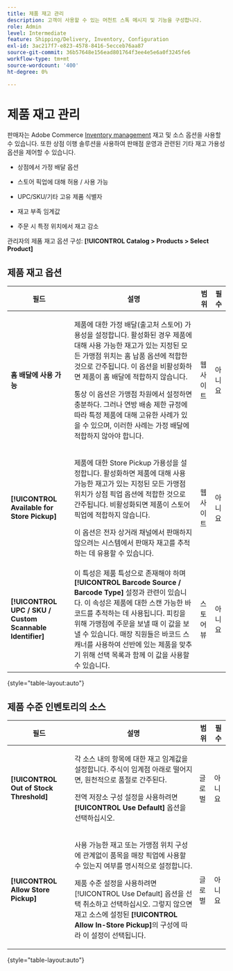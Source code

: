 ```yaml
---
title: 제품 재고 관리
description: 고객이 사용할 수 있는 머천트 스톡 메시지 및 기능을 구성합니다.
role: Admin
level: Intermediate
feature: Shipping/Delivery, Inventory, Configuration
exl-id: 3ac217f7-e823-4578-8416-5ecceb76aa87
source-git-commit: 36b57648e156ead801764f3ee4e5e6a0f3245fe6
workflow-type: tm+mt
source-wordcount: '400'
ht-degree: 0%

---
```


# 제품 재고 관리

판매자는 Adobe Commerce [Inventory management](https://docs.magento.com/user-guide/catalog/inventory-management.html) 재고 및 소스 옵션을 사용할 수 있습니다. 또한 상점 이행 솔루션을 사용하여 판매점 운영과 관련된 기타 재고 가용성 옵션을 제어할 수 있습니다.

- 상점에서 가정 배달 옵션

- 스토어 픽업에 대해 허용 / 사용 가능

- UPC/SKU/기타 고유 제품 식별자

- 재고 부족 임계값

- 주문 시 특정 위치에서 재고 감소

관리자의 제품 재고 옵션 구성: **[!UICONTROL Catalog > Products > Select Product]**

## **제품 재고 옵션**

| **필드** | **설명** | **범위** | **필수** |
|----------------------------------------------------------|-----------------------------------------------------------------------------------------------------------------------------------------------------------------------------------------------------------------------------------------------------------------------------------------------------------------------------------------------------------------------------------------------------------------------------------------------------------------------------------------------------------------------------------------------------------|------------|--------------|
| **홈 배달에 사용 가능** | <p>제품에 대한 가정 배달(출고처 스토어) 가용성을 설정합니다. 활성화된 경우 제품에 대해 사용 가능한 재고가 있는 지정된 모든 가맹점 위치는 홈 납품 옵션에 적합한 것으로 간주됩니다. 이 옵션을 비활성화하면 제품이 홈 배달에 적합하지 않습니다.</p>통상 이 옵션은 가맹점 차원에서 설정하면 충분하다. 그러나 연방 배송 제한 규정에 따라 특정 제품에 대해 고유한 사례가 있을 수 있으며, 이러한 사례는 가정 배달에 적합하지 않아야 합니다.</p> | 웹 사이트 | 아니요 |
| **[!UICONTROL Available for Store Pickup]** | <p>제품에 대한 Store Pickup 가용성을 설정합니다. 활성화하면 제품에 대해 사용 가능한 재고가 있는 지정된 모든 가맹점 위치가 상점 픽업 옵션에 적합한 것으로 간주됩니다. 비활성화되면 제품이 스토어 픽업에 적합하지 않습니다.</p><p>이 옵션은 전자 상거래 채널에서 판매하지 않으려는 시스템에서 판매자 재고를 추적하는 데 유용할 수 있습니다.</p> | 웹 사이트 | 아니요 |
| **[!UICONTROL UPC / SKU / Custom Scannable Identifier]** | 이 특성은 제품 특성으로 존재해야 하며 **[!UICONTROL Barcode Source / Barcode Type]** 설정과 관련이 있습니다. 이 속성은 제품에 대한 스캔 가능한 바코드를 추적하는 데 사용됩니다. 피킹을 위해 가맹점에 주문을 보낼 때 이 값을 보낼 수 있습니다. 매장 직원들은 바코드 스캐너를 사용하여 선반에 있는 제품을 맞추기 위해 선택 목록과 함께 이 값을 사용할 수 있습니다. | 스토어 뷰 | 아니요 |

{style="table-layout:auto"}

## 제품 수준 인벤토리의 소스

| **필드** | **설명** | **범위** | **필수** |
|-----------------------------------------|---------------------------------------------------------------------------------------------------------------------------------------------------------------------------------------------------------------------------------------------------------------------------------------------------------------------------------------------------------------------------------------------------------|-----------|--------------|
| **[!UICONTROL Out of Stock Threshold]** | <p>각 소스 내의 항목에 대한 재고 임계값을 설정합니다. 주식이 임계점 아래로 떨어지면, 원천적으로 품절로 간주된다.</p><p>전역 저장소 구성 설정을 사용하려면 **[!UICONTROL Use Default]** 옵션을 선택하십시오.</p> | 글로벌 | 아니요 |
| **[!UICONTROL Allow Store Pickup]** | <p>사용 가능한 재고 또는 가맹점 위치 구성에 관계없이 품목을 매장 픽업에 사용할 수 있는지 여부를 명시적으로 설정합니다.</p><p>제품 수준 설정을 사용하려면 [!UICONTROL Use Default] 옵션을 선택 취소하고 선택하십시오. 그렇지 않으면 재고 소스에 설정된 **[!UICONTROL Allow In-Store Pickup]**&#x200B;의 구성에 따라 이 설정이 선택됩니다.</p> | 글로벌 | 아니요 |

{style="table-layout:auto"}

